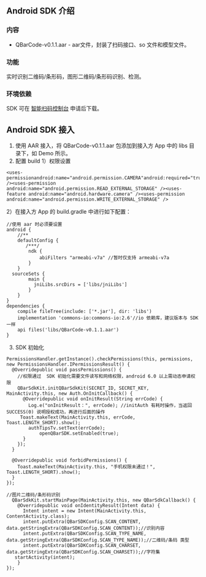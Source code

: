 ﻿## Android SDK 介绍

### 内容
- QBarCode-v0.1.1.aar - aar文件，封装了扫码接口、so 文件和模型文件。

### 功能
实时识别二维码/条形码，图形二维码/条形码识别、检测。

### 环境依赖
SDK 可在 [智能扫码控制台](https://console.cloud.tencent.com/ocr/is) 申请后下载。

## Android SDK 接入
1. 使用 AAR 接入，将 QBarCode-v0.1.1.aar 包添加到接入方 App 中的 libs 目录下，如 Demo 所示。
2. 配置 build
1）权限设置

```
<uses-permissionandroid:name="android.permission.CAMERA"android:required="true" /><uses-permission android:name="android.permission.READ_EXTERNAL_STORAGE" /><uses-feature android:name="android.hardware.camera" /><uses-permission android:name="android.permission.WRITE_EXTERNAL_STORAGE" />

```

2）在接入方 App 的 build.gradle 中进行如下配置：

```
//使用 aar 时必须要设置
android {
    //**
    defaultConfig {
       /***/
        ndk {
            abiFilters "armeabi-v7a" //暂时仅支持 armeabi-v7a
        }
    }
  sourceSets {
        main {
          jniLibs.srcDirs = ['libs/jniLibs']
        }
    }
}
dependencies {
    compile fileTree(include: ['*.jar'], dir: 'libs')
  	implementation 'commons-io:commons-io:2.6'//io 依赖库，建议版本与 SDK 一样
    api files('libs/QBarCode-v0.1.1.aar')
}

```

3. SDK 初始化

```
PermissionsHandler.getInstance().checkPermissions(this, permissions, new PermissionsHandler.IPermissionsResult() {
  @Overridepublic void passPermissions() {
    //权限通过  SDK 初始化需要文件读写和网络权限，android 6.0 以上需动态申请权限
    QBarSdkKit.initQBarSdkKit(SECRET_ID, SECRET_KEY, MainActivity.this, new Auth.OnInitCallback() {
      @Overridepublic void onInitResult(String errCode) {
        Log.e("onInitResult：", errCode); //initAuth 有耗时操作，当返回SUCCESS(0) 说明授权成功，再进行后面的操作
     Toast.makeText(MainActivity.this, errCode, Toast.LENGTH_SHORT).show();
        authTipsTv.setText(errCode);
     		openQBarSDK.setEnabled(true);
      }
    });
  }

  @Overridepublic void forbidPermissions() {
    Toast.makeText(MainActivity.this, "手机权限未通过！", Toast.LENGTH_SHORT).show();
  }
});

```


```
//图片二维码/条形码识别
  QBarSdkKit.startMainPage(MainActivity.this, new QBarSdkCallback() {
    @Overridepublic void onIdentityResult(Intent data) {
      Intent intent = new Intent(MainActivity.this, ContentActivity.class);
      intent.putExtra(QBarSDKConfig.SCAN_CONTENT, data.getStringExtra(QBarSDKConfig.SCAN_CONTENT));//识别内容
      intent.putExtra(QBarSDKConfig.SCAN_TYPE_NAME, data.getStringExtra(QBarSDKConfig.SCAN_TYPE_NAME));//二维码/条码 类型
      intent.putExtra(QBarSDKConfig.SCAN_CHARSET, data.getStringExtra(QBarSDKConfig.SCAN_CHARSET));//字符集
   startActivity(intent);
    }
});

```
